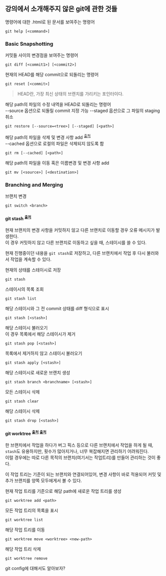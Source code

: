 ## 강의에서 소개해주지 않은 git에 관한 것들 
명령어에 대한 .html로 된 문서를 보여주는 명령어
```
git help [<command>]
```
### Basic Snapshotting
커밋들 사이의 변경점을 보여주는 명령어
```
git diff [<commit1>] [<commit2>]
```
현재의 HEAD를 해당 commit으로 되돌리는 명령어
```
git reset [<commit>]
```
> HEAD란, 가장 최신 상태의 브랜치를 가리키는 포인터이다.  

해당 path의 파일의 수정 내역을 HEAD로 되돌리는 명령어  
--source 옵션으로 되돌릴 commit 지정 가능
--staged 옵션으로 그 파일의 staging 취소
```
git restore [--source=<tree>] [--staged] [<path>]
```
해당 path의 파일을 삭제 및 변경 사항 add  <sup>[출처](https://godtaehee.tistory.com/28)</sup>  
--cached 옵션으로 로컬의 파일은 삭제되지 않도록 함
```
git rm [--cached] [<path>]
```
해당 path의 파일을 이동 혹은 이름변경 및 변경 사항 add
```
git mv [<source>] [<destination>]
```
### Branching and Merging
브랜치 변경
```
git switch <branch>
```
#### git stash <sup>[출처](https://mylko72.gitbooks.io/git/content/_stash.html)</sup>
현재 브랜치의 변경 사항을 커밋하지 않고 다른 브랜치로 이동할 경우 오류 메시지가 발생한다.  
이 경우 커밋하지 않고 다른 브랜치로 이동하고 싶을 때, 스테이시를 쓸 수 있다.  

현재 진행중이던 내용을 `git stash`로 저장하고, 다른 브랜치에서 작업 후 다시 불러와서 작업을 계속할 수 있다.

현재의 상태를 스테이시로 저장
```
git stash
```
스테이시의 목록 조회
```
git stash list
```
해당 스테이시와 그 전 commit 상태를 diff 형식으로 표시
```
git stash [<stash>]
```
해당 스테이시 불러오기  
이 경우 목록에서 해당 스테이시가 제거
```
git stash pop [<stash>]
```
목록에서 제거하지 않고 스테이시 불러오기
```
git stash apply [<stash>]
```
해당 스테이시로 새로운 브랜치 생성
```
git stash branch <branchname> [<stash>]
```
모든 스테이시 삭제
```
git stash clear
```
해당 스테이시 삭제
```
git stash drop [<stash>]
```

#### git worktree <sup>[출처](https://ryanking13.github.io/2021/05/10/git-worktree.html)</sup> <sup>[출처](https://blog.outsider.ne.kr/1588)</sup>
한 브랜치에서 작업을 하다가 버그 픽스 등으로 다른 브랜치에서 작업을 하게 될 때, `stash`도 유용하지만, 횟수가 많아지거나, 너무 복잡해지면 관리하기 어려워진다.  
이럴 경우에는 따로 다른 목적의 브랜치(여기서는 작업트리)를 만들어 관리하는 것이 좋다.  

이 작업 트리는 기준이 되는 브랜치와 연결되어있어, 변경 사항이 바로 적용되어 커밋 및 추가 브랜치를 양쪽 모두에게서 볼 수 있다.

현재 작업 트리를 기준으로 해당 path에 새로운 작업 트리를 생성
```
git worktree add <path>
```
모든 작업 트리의 목록을 표시
```
git worktree list
```
해당 작업 트리를 이동
```
git worktree move <worktree> <new-path>
```
해당 작업 트리 삭제
```
git worktree remove
```

git config에 대해서도 알아보자?